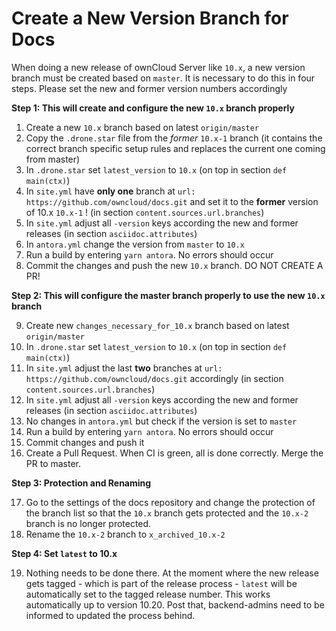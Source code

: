 # Create a New Version Branch for Docs

When doing a new release of ownCloud Server like `10.x`, a new version branch must be created based on `master`. It is necessary to do this in four steps. Please set the new and former version numbers accordingly

**Step 1: This will create and configure the new `10.x` branch properly**

1.  Create a new `10.x` branch based on latest `origin/master`
2.  Copy the `.drone.star` file from the _former_ `10.x-1` branch
    (it contains the correct branch specific setup rules and replaces the current one coming from master)
3.  In `.drone.star` set `latest_version` to `10.x` (on top in section `def main(ctx)`)
4.  In `site.yml` have **only one** branch at `url: https://github.com/owncloud/docs.git`
    and set it to the **former** version of 10.x `10.x-1` ! (in section `content.sources.url.branches`)
5.  In `site.yml` adjust all `-version` keys according the new and former releases
    (in section `asciidoc.attributes`)
6.  In `antora.yml` change the version from `master` to `10.x`
7.  Run a build by entering `yarn antora`. No errors should occur
8.  Commit the changes and push the new `10.x` branch. DO NOT CREATE A PR!

**Step 2: This will configure the master branch properly to use the new `10.x` branch**

9.  Create new `changes_necessary_for_10.x` branch based on latest `origin/master`
10.  In `.drone.star` set `latest_version` to `10.x` (on top in section `def main(ctx)`)
11. In `site.yml` adjust the last **two** branches at `url: https://github.com/owncloud/docs.git` accordingly
    (in section `content.sources.url.branches`)
12. In `site.yml` adjust all `-version` keys according the new and former releases
    (in section `asciidoc.attributes`)
13. No changes in `antora.yml` but check if the version is set to `master`
14. Run a build by entering `yarn antora`. No errors should occur
15. Commit changes and push it
16. Create a Pull Request. When CI is green, all is done correctly. Merge the PR to master.

**Step 3: Protection and Renaming**

17. Go to the settings of the docs repository and change the protection of the branch list so that
    the `10.x` branch gets protected and the `10.x-2` branch is no longer protected.
18. Rename the `10.x-2` branch to `x_archived_10.x-2`

**Step 4: Set `latest` to 10.x**

19. Nothing needs to be done there. At the moment where the new release gets tagged - which is part of the release process - `latest` will be automatically set to the tagged release number. This works automatically up to version 10.20. Post that, backend-admins need to be informed to updated the process behind.
